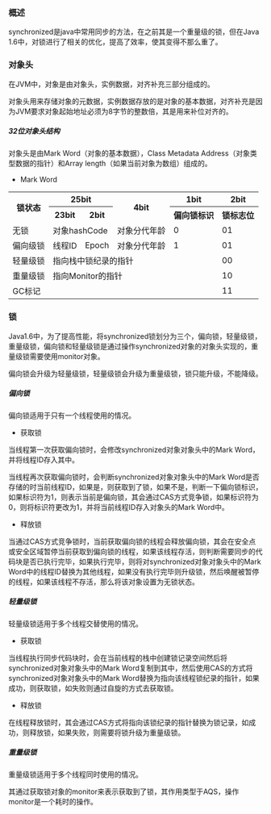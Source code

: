 ### 概述

synchronized是java中常用同步的方法，在之前其是一个重量级的锁，但在Java 1.6中，对锁进行了相关的优化，提高了效率，使其变得不那么重了。

### 对象头

在JVM中，对象是由对象头，实例数据，对齐补充三部分组成的。

对象头用来存储对象的元数据，实例数据存放的是对象的基本数据，对齐补充是因为JVM要求对象起始地址必须为8字节的整数倍，其是用来补位对齐的。

##### 32位对象头结构

对象头是由Mark Word（对象的基本数据），Class Metadata Address（对象类型数据的指针）和Array length（如果当前对象为数组）组成的。

* Mark Word

<table>
    <tr>
        <th rowspan = "2">锁状态</th>
        <th colspan = "2">25bit</th>
        <th rowspan = "2">4bit</th>
        <th>1bit</th>
        <th>2bit</th>
    </tr>
    <tr>
        <th>23bit</th>
        <th>2bit</th>
        <th>偏向锁标识</th>
        <th>锁标志位</th>
    </tr>
    <tr>
        <td>无锁</td>
        <td colspan = "2">对象hashCode</td>
        <td>对象分代年龄</td>
        <td>0</td>
        <td>01</td>
    </tr>
    <tr>
        <td>偏向级锁</td>
        <td>线程ID</td>
        <td>Epoch</td>
        <td>对象分代年龄</td>
        <td>1</td>
        <td>01</td>
    </tr>
    <tr>
        <td>轻量级锁</td>
        <td colspan = "4">指向栈中锁纪录的指针</td>
        <td>00</td>
    </tr>
    <tr>
        <td>重量级锁</td>
        <td colspan = "4">指向Monitor的指针</td>
        <td>10</td>
    </tr>
    <tr>
        <td>GC标记</td>
        <td colspan = "4"></td>
        <td>11</td>
    </tr>
</table>

### 锁

Java1.6中，为了提高性能，将synchronized锁划分为三个，偏向锁，轻量级锁，重量级锁，偏向锁和轻量级锁是通过操作synchronized对象的对象头实现的，重量级锁需要使用monitor对象。

偏向锁会升级为轻量级锁，轻量级锁会升级为重量级锁，锁只能升级，不能降级。

##### 偏向锁

偏向锁适用于只有一个线程使用的情况。

* 获取锁

当线程第一次获取偏向锁时，会修改synchronized对象对象头中的Mark Word，并将线程ID存入其中。

当线程再次获取偏向锁时，会判断synchronized对象对象头中的Mark Word是否存储的时当前线程ID，如果是，则获取到了锁，如果不是，判断一下偏向锁标识，如果标识符为1，则表示当前是偏向锁，其会通过CAS方式竞争锁，如果标识符为0，则将标识符更改为1，并将当前线程ID存入对象头的Mark Word中。

* 释放锁

当通过CAS方式竞争锁时，当前获取偏向锁的线程会释放偏向锁，其会在安全点或安全区域暂停当前获取到偏向锁的线程，如果该线程存活，则判断需要同步的代码块是否已执行完毕，如果执行完毕，则将对synchronized对象对象头中的Mark Word中的线程ID替换为其他线程，如果没有执行完毕则升级锁，然后唤醒被暂停的线程，如果该线程不存活，那么将该对象设置为无锁状态。

##### 轻量级锁

轻量级锁适用于多个线程交替使用的情况。

* 获取锁

当线程执行同步代码块时，会在当前线程的栈中创建锁记录空间然后将synchronized对象对象头中的Mark Word复制到其中，然后使用CAS的方式将synchronized对象对象头中的Mark Word替换为指向该线程锁纪录的指针，如果成功，则获取锁，如失败则通过自旋的方式去获取锁。

* 释放锁

在线程释放锁时，其会通过CAS方式将指向该锁纪录的指针替换为锁记录，如成功，则释放锁，如果失败，则需要将锁升级为重量级锁。

##### 重量级锁

重量级锁适用于多个线程同时使用的情况。

其通过获取锁对象的monitor来表示获取到了锁，其作用类型于AQS，操作monitor是一个耗时的操作。